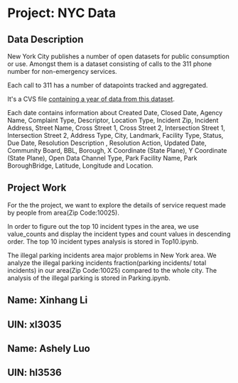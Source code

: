 # Project: NYC Data

## Data Description
New York City publishes a number of open datasets for public consumption or use. Amongst them is a dataset consisting of calls to the 311 phone number for non-emergency services. 

Each call to 311 has a number of datapoints tracked and aggregated. 

It's a CVS file [containing a year of data from this dataset](https://drive.google.com/drive/folders/1BRd8_RSST69UaZRBeD_dtXGw9fuKoBZE?usp=sharing). 

Each date contains information about Created Date, Closed Date, Agency Name, Complaint Type, Descriptor, Location Type, Incident Zip, Incident Address, Street Name, Cross Street 1, Cross Street 2, Intersection Street 1, Intersection Street 2, Address Type, City, Landmark, Facility Type, Status, Due Date, Resolution Description , Resolution Action, Updated Date, Community Board, BBL, Borough, X Coordinate (State Plane), Y Coordinate (State Plane), Open Data Channel Type, Park Facility Name, Park BoroughBridge, Latitude, Longitude and Location.  


## Project Work
For the the project, we want to explore the details of service request made by people from area(Zip Code:10025). 

In order to figure out the top 10 incident types in the area, we use value_counts and display the incident types and count values in descending order. The top 10 incident types analysis is stored in Top10.ipynb. 

The illegal parking incidents area major problems in New York area. We analyze the illegal parking incidents fraction(parking incidents/ total incidents) in our area(Zip Code:10025) compared to the whole city. The analysis of the illegal parking is stored in Parking.ipynb.




## Name: Xinhang Li
## UIN: xl3035
## Name: Ashely Luo
## UIN: hl3536

